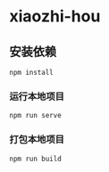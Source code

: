 # xiaozhi-hou

## 安装依赖
```
npm install
```

### 运行本地项目
```
npm run serve
```

### 打包本地项目
```
npm run build
```


